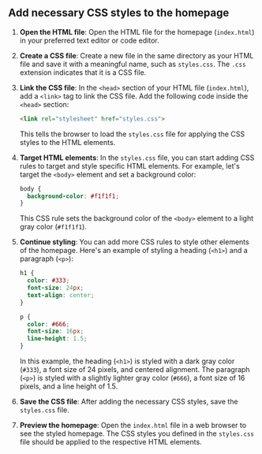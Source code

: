 

## Add necessary CSS styles to the homepage

1. **Open the HTML file**: Open the HTML file for the homepage (`index.html`) in your preferred text editor or code editor.

2. **Create a CSS file**: Create a new file in the same directory as your HTML file and save it with a meaningful name, such as `styles.css`. The `.css` extension indicates that it is a CSS file.

3. **Link the CSS file**: In the `<head>` section of your HTML file (`index.html`), add a `<link>` tag to link the CSS file. Add the following code inside the `<head>` section:

   ```html
   <link rel="stylesheet" href="styles.css">
   ```

   This tells the browser to load the `styles.css` file for applying the CSS styles to the HTML elements.

4. **Target HTML elements**: In the `styles.css` file, you can start adding CSS rules to target and style specific HTML elements. For example, let's target the `<body>` element and set a background color:

   ```css
   body {
     background-color: #f1f1f1;
   }
   ```

   This CSS rule sets the background color of the `<body>` element to a light gray color (`#f1f1f1`).

5. **Continue styling**: You can add more CSS rules to style other elements of the homepage. Here's an example of styling a heading (`<h1>`) and a paragraph (`<p>`):

   ```css
   h1 {
     color: #333;
     font-size: 24px;
     text-align: center;
   }

   p {
     color: #666;
     font-size: 16px;
     line-height: 1.5;
   }
   ```

   In this example, the heading (`<h1>`) is styled with a dark gray color (`#333`), a font size of 24 pixels, and centered alignment. The paragraph (`<p>`) is styled with a slightly lighter gray color (`#666`), a font size of 16 pixels, and a line height of 1.5.

6. **Save the CSS file**: After adding the necessary CSS styles, save the `styles.css` file.

7. **Preview the homepage**: Open the `index.html` file in a web browser to see the styled homepage. The CSS styles you defined in the `styles.css` file should be applied to the respective HTML elements.

